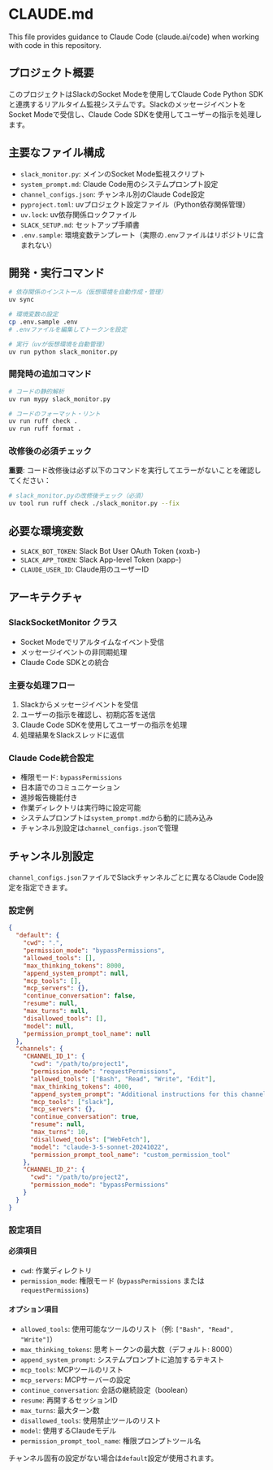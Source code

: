 # CLAUDE.md

This file provides guidance to Claude Code (claude.ai/code) when working with code in this repository.

## プロジェクト概要

このプロジェクトはSlackのSocket Modeを使用してClaude Code Python SDKと連携するリアルタイム監視システムです。SlackのメッセージイベントをSocket Modeで受信し、Claude Code SDKを使用してユーザーの指示を処理します。

## 主要なファイル構成

- `slack_monitor.py`: メインのSocket Mode監視スクリプト
- `system_prompt.md`: Claude Code用のシステムプロンプト設定
- `channel_configs.json`: チャンネル別のClaude Code設定
- `pyproject.toml`: uvプロジェクト設定ファイル（Python依存関係管理）
- `uv.lock`: uv依存関係ロックファイル
- `SLACK_SETUP.md`: セットアップ手順書
- `.env.sample`: 環境変数テンプレート（実際の`.env`ファイルはリポジトリに含まれない）

## 開発・実行コマンド

```bash
# 依存関係のインストール（仮想環境を自動作成・管理）
uv sync

# 環境変数の設定
cp .env.sample .env
# .envファイルを編集してトークンを設定

# 実行（uvが仮想環境を自動管理）
uv run python slack_monitor.py
```

### 開発時の追加コマンド

```bash
# コードの静的解析
uv run mypy slack_monitor.py

# コードのフォーマット・リント
uv run ruff check .
uv run ruff format .
```

### 改修後の必須チェック

**重要**: コード改修後は必ず以下のコマンドを実行してエラーがないことを確認してください：

```bash
# slack_monitor.pyの改修後チェック（必須）
uv tool run ruff check ./slack_monitor.py --fix
```

## 必要な環境変数

- `SLACK_BOT_TOKEN`: Slack Bot User OAuth Token (xoxb-)
- `SLACK_APP_TOKEN`: Slack App-level Token (xapp-)
- `CLAUDE_USER_ID`: Claude用のユーザーID

## アーキテクチャ

### SlackSocketMonitor クラス
- Socket Modeでリアルタイムなイベント受信
- メッセージイベントの非同期処理
- Claude Code SDKとの統合

### 主要な処理フロー
1. Slackからメッセージイベントを受信  
2. ユーザーの指示を確認し、初期応答を送信
3. Claude Code SDKを使用してユーザーの指示を処理
4. 処理結果をSlackスレッドに返信

### Claude Code統合設定
- 権限モード: `bypassPermissions`
- 日本語でのコミュニケーション
- 進捗報告機能付き
- 作業ディレクトリは実行時に設定可能
- システムプロンプトは`system_prompt.md`から動的に読み込み
- チャンネル別設定は`channel_configs.json`で管理

## チャンネル別設定

`channel_configs.json`ファイルでSlackチャンネルごとに異なるClaude Code設定を指定できます。

### 設定例

```json
{
  "default": {
    "cwd": ".",
    "permission_mode": "bypassPermissions",
    "allowed_tools": [],
    "max_thinking_tokens": 8000,
    "append_system_prompt": null,
    "mcp_tools": [],
    "mcp_servers": {},
    "continue_conversation": false,
    "resume": null,
    "max_turns": null,
    "disallowed_tools": [],
    "model": null,
    "permission_prompt_tool_name": null
  },
  "channels": {
    "CHANNEL_ID_1": {
      "cwd": "/path/to/project1",
      "permission_mode": "requestPermissions",
      "allowed_tools": ["Bash", "Read", "Write", "Edit"],
      "max_thinking_tokens": 4000,
      "append_system_prompt": "Additional instructions for this channel",
      "mcp_tools": ["slack"],
      "mcp_servers": {},
      "continue_conversation": true,
      "resume": null,
      "max_turns": 10,
      "disallowed_tools": ["WebFetch"],
      "model": "claude-3-5-sonnet-20241022",
      "permission_prompt_tool_name": "custom_permission_tool"
    },
    "CHANNEL_ID_2": {
      "cwd": "/path/to/project2",
      "permission_mode": "bypassPermissions"
    }
  }
}
```

### 設定項目

#### 必須項目
- `cwd`: 作業ディレクトリ
- `permission_mode`: 権限モード (`bypassPermissions` または `requestPermissions`)

#### オプション項目
- `allowed_tools`: 使用可能なツールのリスト（例: `["Bash", "Read", "Write"]`）
- `max_thinking_tokens`: 思考トークンの最大数（デフォルト: 8000）
- `append_system_prompt`: システムプロンプトに追加するテキスト
- `mcp_tools`: MCPツールのリスト
- `mcp_servers`: MCPサーバーの設定
- `continue_conversation`: 会話の継続設定（boolean）
- `resume`: 再開するセッションID
- `max_turns`: 最大ターン数
- `disallowed_tools`: 使用禁止ツールのリスト
- `model`: 使用するClaudeモデル
- `permission_prompt_tool_name`: 権限プロンプトツール名

チャンネル固有の設定がない場合は`default`設定が使用されます。
